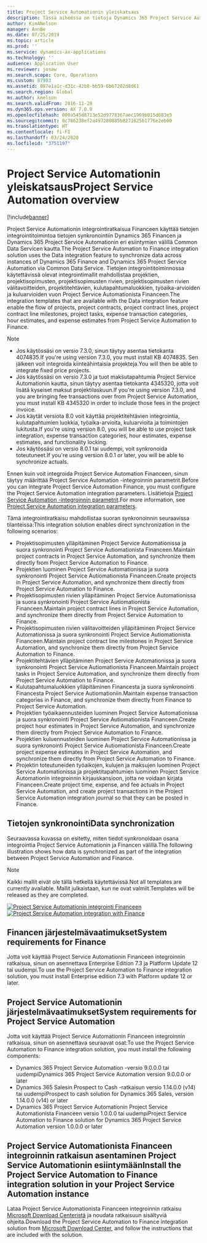 ```yaml
---
title: Project Service Automationin yleiskatsaus
description: Tässä aiheessa on tietoja Dynamics 365 Project Service Automationin Dynamics 365 Financeen integroinnin ratkaisusta.
author: KimANelson
manager: AnnBe
ms.date: 07/25/2019
ms.topic: article
ms.prod: ''
ms.service: dynamics-ax-applications
ms.technology: ''
audience: Application User
ms.reviewer: josaw
ms.search.scope: Core, Operations
ms.custom: 87983
ms.assetid: 897e1a1c-d31c-42b8-bb59-6b67202d8d61
ms.search.region: Global
ms.author: knelson
ms.search.validFrom: 2016-11-28
ms.dyn365.ops.version: AX 7.0.0
ms.openlocfilehash: 080a545d8713e52d9778367aec1969b815d683e5
ms.sourcegitcommit: 8c786230ef2a497280885b827162561776e2eb00
ms.translationtype: HT
ms.contentlocale: fi-FI
ms.lasthandoff: 03/24/2020
ms.locfileid: "3751197"
---
```

# <a name="project-service-automation-overview"></a><span data-ttu-id="43cca-103">Project Service Automationin yleiskatsaus</span><span class="sxs-lookup"><span data-stu-id="43cca-103">Project Service Automation overview</span></span>

[!include[banner](../includes/banner.md)]

<span data-ttu-id="43cca-104">Project Service Automationin integrointiratkaisua Financeen käyttää tietojen integrointitoimintoa tietojen synkronointiin Dynamics 365 Financen ja Dynamics 365 Project Service Automationin eri esiintymien välillä Common Data Servicen kautta.</span><span class="sxs-lookup"><span data-stu-id="43cca-104">The Project Service Automation to Finance integration solution uses the Data integration feature to synchronize data across instances of Dynamics 365 Finance and Dynamics 365 Project Service Automation via Common Data Service.</span></span> <span data-ttu-id="43cca-105">Tietojen integrointitoiminnossa käytettävissä olevat integrointimallit mahdollistaa projektien, projektisopimusten, projektisopimusten rivien, projektisopimusten rivien välitavoitteiden, projektitehtävien, kulutapahtumaluokkien, työaika-arvioiden ja kuluarvioiden vuon Project Service Automationista Financeen.</span><span class="sxs-lookup"><span data-stu-id="43cca-105">The integration templates that are available with the Data integration feature enable the flow of projects, project contracts, project contract lines, project contract line milestones, project tasks, expense transaction categories, hour estimates, and expense estimates from Project Service Automation to Finance.</span></span>

> [!NOTE]
> - <span data-ttu-id="43cca-106">Jos käytössäsi on versio 7.3.0, sinun täytyy asentaa tietokanta 4074835.</span><span class="sxs-lookup"><span data-stu-id="43cca-106">If you're using version 7.3.0, you must install KB 4074835.</span></span> <span data-ttu-id="43cca-107">Sen jälkeen voit integroida kiinteähintaisia projekteja.</span><span class="sxs-lookup"><span data-stu-id="43cca-107">You will then be able to integrate fixed price projects.</span></span>
> - <span data-ttu-id="43cca-108">Jos käytössäsi on versio 7.3.0 ja tuot maksutapahtumia Project Service Automationin kautta, sinun täytyy asentaa tietokanta 4345320, jotta voit lisätä kyseiset maksut projektilaskuun.</span><span class="sxs-lookup"><span data-stu-id="43cca-108">If you're using version 7.3.0, and you are bringing fee transactions over from Project Service Automation, you must install KB 4345320 in order to include those fees in the project invoice.</span></span>
> - <span data-ttu-id="43cca-109">Jos käytät versiota 8.0 voit käyttää projektitehtävien integrointia, kulutapahtumien luokkia, työaika-arvioita, kuluarvioita ja toimintojen lukitusta.</span><span class="sxs-lookup"><span data-stu-id="43cca-109">If you're using version 8.0, you will be able to use project task integration, expense transaction categories, hour estimates, expense estimates, and functionality locking.</span></span>
> - <span data-ttu-id="43cca-110">Jos käytössäsi on versio 8.0.1 tai uudempi, voit synkronoida toteutuneet.</span><span class="sxs-lookup"><span data-stu-id="43cca-110">If you're using version 8.0.1 or later, you will be able to synchronize actuals.</span></span>

<span data-ttu-id="43cca-111">Ennen kuin voit integroida Project Service Automation Financeen, sinun täytyy määrittää Project Service Automation -integroinnin parametrit.</span><span class="sxs-lookup"><span data-stu-id="43cca-111">Before you can integrate Project Service Automation Finance, you must configure the Project Service Automation integration parameters.</span></span> <span data-ttu-id="43cca-112">Lisätietoja [Project Service Automation -integroinnin parametrit](PSA-parameters.md).</span><span class="sxs-lookup"><span data-stu-id="43cca-112">For more information, see [Project Service Automation integration parameters](PSA-parameters.md).</span></span>

<span data-ttu-id="43cca-113">Tämä integrointiratkaisu mahdollistaa suoran synkronoinnin seuraavissa tilanteissa:</span><span class="sxs-lookup"><span data-stu-id="43cca-113">This integration solution enables direct synchronization in the following scenarios:</span></span>

- <span data-ttu-id="43cca-114">Projektisopimusten ylläpitäminen Project Service Automationissa ja suora synkronointi Project Service Autiomationista Financeen.</span><span class="sxs-lookup"><span data-stu-id="43cca-114">Maintain project contracts in Project Service Automation, and synchronize them directly from Project Service Automation to Finance.</span></span>
- <span data-ttu-id="43cca-115">Projektien luominen Project Service Automationissa ja suora synkronointi Project Service Autiomationista Financeen.</span><span class="sxs-lookup"><span data-stu-id="43cca-115">Create projects in Project Service Automation, and synchronize them directly from Project Service Automation to Finance.</span></span>
- <span data-ttu-id="43cca-116">Projektisopimusten rivien ylläpitäminen Project Service Automationissa ja suora synkronointi Project Service Autiomationista Financeen.</span><span class="sxs-lookup"><span data-stu-id="43cca-116">Maintain project contract lines in Project Service Automation, and synchronize them directly from Project Service Automation to Finance.</span></span>
- <span data-ttu-id="43cca-117">Projektisopimusten rivien välitavoitteiden ylläpitäminen Project Service Automationissa ja suora synkronointi Project Service Autiomationista Financeen.</span><span class="sxs-lookup"><span data-stu-id="43cca-117">Maintain project contract line milestones in Project Service Automation, and synchronize them directly from Project Service Automation to Finance.</span></span>
- <span data-ttu-id="43cca-118">Projektitehtävien ylläpitäminen Project Service Automationissa ja suora synkronointi Project Service Autiomationista Financeen.</span><span class="sxs-lookup"><span data-stu-id="43cca-118">Maintain project tasks in Project Service Automation, and synchronize them directly from Project Service Automation to Finance.</span></span>
- <span data-ttu-id="43cca-119">Kulutapahtumaluokkien ylläpitäminen Financesta ja suora synkronointi Financesta Project Service Autiomationiin.</span><span class="sxs-lookup"><span data-stu-id="43cca-119">Maintain expense transaction categories in Finance, and synchronize them directly from Finance to Project Service Automation.</span></span>
- <span data-ttu-id="43cca-120">Projektien työaikaennusteiden luominen Project Service Automationissa ja suora synkronointi Project Service Autiomationista Financeen.</span><span class="sxs-lookup"><span data-stu-id="43cca-120">Create project hour estimates in Project Service Automation, and synchronize them directly from Project Service Automation to Finance.</span></span>
- <span data-ttu-id="43cca-121">Projektien kuluennusteiden luominen Project Service Automationissa ja suora synkronointi Project Service Autiomationista Financeen.</span><span class="sxs-lookup"><span data-stu-id="43cca-121">Create project expense estimates in Project Service Automation, and synchronize them directly from Project Service Automation to Finance.</span></span>
- <span data-ttu-id="43cca-122">Projektin toteutuneiden työaikojen, kulujen ja maksujen luominen Project Service Automationissa ja projektitapahtumien luominen Project Service Automationin integroinnin kirjauskansioon, jotta ne voidaan kirjata Financeen.</span><span class="sxs-lookup"><span data-stu-id="43cca-122">Create project time, expense, and fee actuals in Project Service Automation, and create project transactions in the Project Service Automation integration journal so that they can be posted in Finance.</span></span>

## <a name="data-synchronization"></a><span data-ttu-id="43cca-123">Tietojen synkronointi</span><span class="sxs-lookup"><span data-stu-id="43cca-123">Data synchronization</span></span>

<span data-ttu-id="43cca-124">Seuraavassa kuvassa on esitetty, miten tiedot synkronoidaan osana integrointia Project Service Automationin ja Financen välillä.</span><span class="sxs-lookup"><span data-stu-id="43cca-124">The following illustration shows how data is synchronized as part of the integration between Project Service Automation and Finance.</span></span>

> [!NOTE]
> <span data-ttu-id="43cca-125">Kaikki mallit eivät ole tällä hetkellä käytettävissä.</span><span class="sxs-lookup"><span data-stu-id="43cca-125">Not all templates are currently available.</span></span> <span data-ttu-id="43cca-126">Mallit julkaistaan, kun ne ovat valmiit.</span><span class="sxs-lookup"><span data-stu-id="43cca-126">Templates will be released as they are completed.</span></span>

<span data-ttu-id="43cca-127">[![Project Service Automationin integrointi Financeen](./media/PSA-integration.png)](./media/PSA-integration.png)</span><span class="sxs-lookup"><span data-stu-id="43cca-127">[![Project Service Automation integration with Finance](./media/PSA-integration.png)](./media/PSA-integration.png)</span></span>

## <a name="system-requirements-for-finance"></a><span data-ttu-id="43cca-128">Financen järjestelmävaatimukset</span><span class="sxs-lookup"><span data-stu-id="43cca-128">System requirements for Finance</span></span>

<span data-ttu-id="43cca-129">Jotta voit käyttää Project Service Automationin Financeen integroinnin ratkaisua, sinun on asennettava Enterprise Edition 7.3 ja Platform Update 12 tai uudempi.</span><span class="sxs-lookup"><span data-stu-id="43cca-129">To use the Project Service Automation to Finance integration solution, you must install Enterprise edition 7.3 with Platform update 12 or later.</span></span>

## <a name="system-requirements-for-project-service-automation"></a><span data-ttu-id="43cca-130">Project Service Automationin järjestelmävaatimukset</span><span class="sxs-lookup"><span data-stu-id="43cca-130">System requirements for Project Service Automation</span></span>

<span data-ttu-id="43cca-131">Jotta voit käyttää Project Service Automationin Financeen integroinnin ratkaisua, sinun on asennettava seuraavat osat:</span><span class="sxs-lookup"><span data-stu-id="43cca-131">To use the Project Service Automation to Finance integration solution, you must install the following components:</span></span>

- <span data-ttu-id="43cca-132">Dynamics 365 Project Service Automation -versio 9.0.0.0 tai uudempi</span><span class="sxs-lookup"><span data-stu-id="43cca-132">Dynamics 365 Project Service Automation version 9.0.0.0 or later</span></span>
- <span data-ttu-id="43cca-133">Dynamics 365 Salesin Prospect to Cash -ratkaisun versio 1.14.0.0 (v14) tai uudempi</span><span class="sxs-lookup"><span data-stu-id="43cca-133">Prospect to cash solution for Dynamics 365 Sales, version 1.14.0.0 (v14) or later</span></span>
- <span data-ttu-id="43cca-134">Dynamics 365 Project Service Automationin Project Service Automationista Financeen versio 1.0.0.0 tai uudempi</span><span class="sxs-lookup"><span data-stu-id="43cca-134">Project Service Automation to Finance solution for Dynamics 365 Project Service Automation version 1.0.0.0 or later</span></span>

## <a name="install-the-project-service-automation-to-finance-integration-solution-in-your-project-service-automation-instance"></a><span data-ttu-id="43cca-135">Project Service Automationista Financeen integroinnin ratkaisun asentaminen Project Service Automationin esiintymään</span><span class="sxs-lookup"><span data-stu-id="43cca-135">Install the Project Service Automation to Finance integration solution in your Project Service Automation instance</span></span>

<span data-ttu-id="43cca-136">Lataa Project Service Automationista Financeen integroinnin ratkaisu [Microsoft Download Centeristä](https://www.microsoft.com/download/details.aspx?id=57016) ja noudata ratkaisuun sisältyviä ohjeita.</span><span class="sxs-lookup"><span data-stu-id="43cca-136">Download the Project Service Automation to Finance integration solution from [Microsoft Download Center](https://www.microsoft.com/download/details.aspx?id=57016), and follow the instructions that are included with the solution.</span></span>
